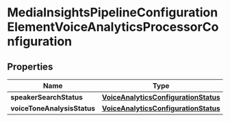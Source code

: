 

# MediaInsightsPipelineConfigurationElementVoiceAnalyticsProcessorConfiguration


## Properties

| Name | Type | Description | Notes |
|------------ | ------------- | ------------- | -------------|
|**speakerSearchStatus** | [**VoiceAnalyticsConfigurationStatus**](VoiceAnalyticsConfigurationStatus.md) |  |  [optional] |
|**voiceToneAnalysisStatus** | [**VoiceAnalyticsConfigurationStatus**](VoiceAnalyticsConfigurationStatus.md) |  |  [optional] |



